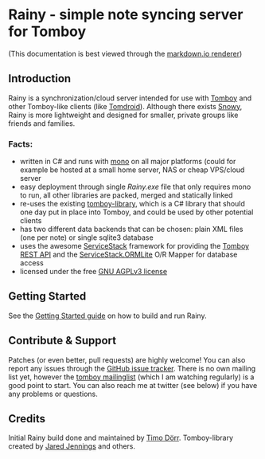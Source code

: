 Rainy - simple note syncing server for Tomboy
=============================================

(This documentation is best viewed through the [markdown.io renderer][this])

Introduction
------------

Rainy is a synchronization/cloud server intended for use with [Tomboy][tomboy] and other Tomboy-like clients (like [Tomdroid][tomdroid]). Although there exists [Snowy][snowy], Rainy is more lightweight and designed for smaller, private groups like friends and families.

### Facts:

  * written in C# and runs with [mono][mono] on all major platforms (could for example be hosted at a small home server, NAS or cheap VPS/cloud server
  * easy deployment through single _Rainy.exe_ file that only requires mono to run, all other libraries are packed, merged and statically linked
  * re-uses the existing [tomboy-library][tomboylib], which is a C# library that should one day put in place into Tomboy, and could be used by other potential clients
  * has two different data backends that can be chosen: plain XML files (one per note) or single sqlite3 database
  * uses the awesome [ServiceStack][servicestack] framework for providing the [Tomboy REST API][tomboyrest] and the [ServiceStack.ORMLite][ss-ormlite] O/R Mapper  for database access
  * licensed under the free [GNU AGPLv3 license][agplv3]

  [this]: http://markdown.io/https://raw.github.com/Dynalon/Rainy/master/docs/README.md
  [tomboy]: http://projects.gnome.org/tomboy/
  [tomboylib]: https://github.com/trepidity/tomboy-library
  [tomdroid]: https://launchpad.net/tomdroid
  [tomboyrest]: https://live.gnome.org/Tomboy/Synchronization/REST/1.0
  [snowy]: http://git.gnome.org/browse/snowy
  [servicestack]: http://www.servicestack.net/
  [ss-ormlite]: https://github.com/ServiceStack/ServiceStack.OrmLite
  [mono]: http://www.mono-project.com
  [agplv3]: http://www.gnu.org/licenses/agpl-3.0.html


Getting Started
---------------

See the [Getting Started guide][gettingstarted] on how to build and run Rainy.

  [gettingstarted]: http://markdown.io/https://raw.github.com/Dynalon/Rainy/master/docs/GETTING_STARTED.md


Contribute & Support
----------

Patches (or even better, pull requests) are highly welcome! You can also report any issues through the [GitHub issue tracker][issue-tracker]. There is no own mailing list yet, however the [tomboy mailinglist][tomboy-ml] (which I am watching regularly) is a good point to start. You can also reach me at twitter (see below) if you have any problems or questions. 

Credits
-------

Initial Rainy build done and maintained  by [Timo Dörr](https://twitter.com/timodoerr). Tomboy-library created by [Jared Jennings](https://twitter.com/jaredljennings) and others.


  [tomboy-ml]: http://lists.beatniksoftware.com/listinfo.cgi/tomboy-list-beatniksoftware.com 
  [issue-tracker]: https://github.com/Dynalon/Rainy/issues

